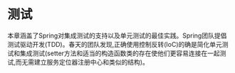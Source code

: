 # 测试

本章涵盖了Spring对集成测试的支持以及单元测试的最佳实践。Spring团队提倡测试驱动开发(TDD)。春天的团队发现,正确使用控制反转(IoC)的确是简化单元测试和集成测试(setter方法和适当的构造函数类的存在使他们更容易连接在一起测试,而无需建立服务定位器注册中心和类似的结构)。

